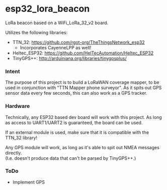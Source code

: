 # esp32_lora_beacon
LoRa beacon based on a WiFi_LoRa_32_v2 board.

Utilizes the following libraries:
- TTN_32: https://github.com/rgot-org/TheThingsNetwork_esp32
  - Incorporates CayenneLPP as well!
- Heltec_ESP32: https://github.com/HelTecAutomation/Heltec_ESP32
- TinyGPS++: http://arduiniana.org/libraries/tinygpsplus/

### Intent
The purpose of this project is to build a LoRaWAN coverage mapper, to be used in conjunction with "TTN Mapper phone surveyor".
As it spits out GPS sensor data every few seconds, this can also work as a GPS tracker.

### Hardware
Technically, any ESP32 based dev board will work with this project.
As long as access to UART1/UART2 is guaranteed, the board can be used.

If an external module is used, make sure that it is compatible with the TTN_32 library!

Any GPS module will work, as long as it's able to spit out NMEA messages directly.<br/>
(I.e. doesn't produce data that can't be parsed by TinyGPS++.)

### ToDo
- Implement GPS
